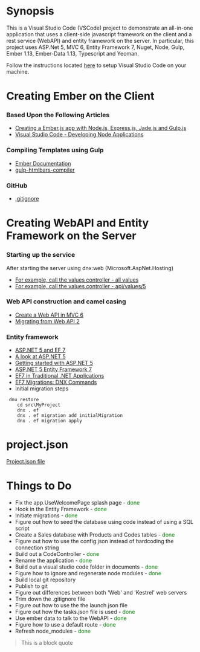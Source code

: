 # Synopsis

This is a Visual Studio Code (VSCode) project to demonstrate an all-in-one application that uses a client-side 
javascript framework on the client and a rest service (WebAPI) and entity framework on the server. In particular,
this project uses ASP.Net 5, MVC 6, Entity Framework 7, Nuget, Node, Gulp, Ember 1.13, Ember-Data 1.13, Typescript and Yeoman.

Follow the instructions located [here](https://code.visualstudio.com/) to setup Visual Studio Code on your
machine.

# Creating Ember on the Client

### Based Upon the Following Articles

- [Creating a Ember.js app with Node.js, Express.js, Jade.js and Gulp.js](http://jb.demonte.fr/blog/nodejs-app-with-expressjs-emberjs-stylus-jade-handlebars-jquery-gulpjs/)
- [Visual Studio Code - Developing Node Applications](https://code.visualstudio.com/Docs/nodejs)

### Compiling Templates using Gulp

- [Ember Documentation](http://emberjs.com/blog/2015/02/05/compiling-templates-in-1-10-0.html)
- [gulp-htmlbars-compiler](https://www.npmjs.com/package/gulp-htmlbars-compiler)

### GitHub

- [.gitignore](https://help.github.com/articles/ignoring-files/)

# Creating WebAPI and Entity Framework on the Server

### Starting up the service

After starting the server using dnx:web (Microsoft.AspNet.Hosting) 

- [For example, call the values controller - all values](http://localhost:5000/api/values) 
- [For example, call the values controller - api/values/5](http://localhost:5000/api/values/1)

### Web API construction and camel casing
 
- [Create a Web API in MVC 6](http://www.asp.net/vnext/overview/aspnet-vnext/create-a-web-api-with-mvc-6)
- [Migrating from Web API 2](http://docs.asp.net/en/latest/mvc/migration/migratingfromwebapi2.html)

### Entity framework

- [ASP.NET 5 and EF 7](http://www.dotnetcurry.com/showarticle.aspx?ID=1128)
- [A look at ASP.NET 5 ](http://wildermuth.com/2015/03/17/A_Look_at_ASP_NET_5_Part_3_-_EF7)
- [Getting started with ASP.NET 5](http://bitoftech.net/2014/11/18/getting-started-asp-net-5-mvc-6-web-api-entity-framework-7/)
- [ASP.NET 5 Entity Framework 7](http://stephenwalther.com/archive/2015/01/17/asp-net-5-and-angularjs-part-4-using-entity-framework-7)
- [EF7 in Traditional .NET Applications](https://github.com/aspnet/EntityFramework/wiki/Using-EF7-in-Traditional-.NET-Applications)
- [EF7 Migrations: DNX Commands](http://www.bricelam.net/2014/09/14/migrations-on-k.html)
- Initial migration steps

<pre><code>	dnu restore	
	cd src\MyProject	
	dnx . ef		
	dnx . ef migration add initialMigration	
	dnx . ef migration apply
</code></pre>

# project.json

[Project.json file](https://github.com/aspnet/Home/wiki/Project.json-file)

# Things to Do

- Fix the app.UseWelcomePage splash page - <font color='green'>done</font>
- Hook in the Entity Framework - <font color='green'>done</font>
- Initiate migrations - <font color='green'>done</font>
- Figure out how to seed the database using code instead of using a SQL script
- Create a Sales database with Products and Codes tables - <font color='green'>done</font>
- Figure out how to use the config.json instead of hardcoding the connection string
- Build out a CodeController - <font color='green'>done</font>
- Rename the application - <font color='green'>done</font>
- Build out a visual studio code folder in documents - <font color='green'>done</font>
- Figure how to ignore and regenerate node modules - <font color='green'>done</font>
- Build local git repository
- Publish to git
- Figure out differences between both 'Web' and 'Kestrel' web servers
- Trim down the .gitignore file
- Figure out how to use the the launch.json file
- Figure out how the tasks.json file is used - <font color='green'>done</font>
- Use ember data to talk to the WebAPI - <font color='green'>done</font>
- Figure how to use a default route - <font color='green'>done</font>
- Refresh node_modules - <font color='green'>done</font>

>This is a block quote
